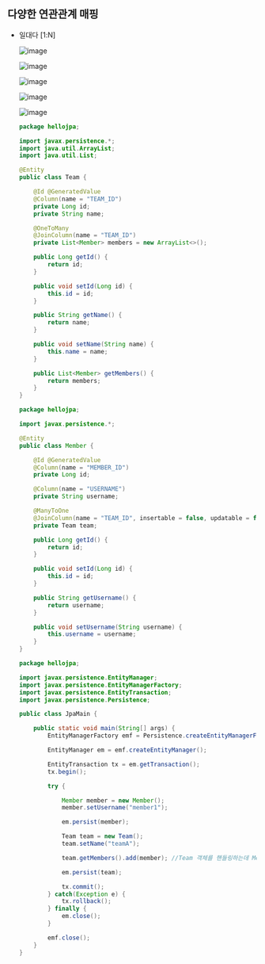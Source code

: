 ## **다양한 연관관계 매핑**
  * 일대다 [1:N]
    
    ![image](https://user-images.githubusercontent.com/79301439/172114036-882bbfc1-f4cb-4568-9e01-087fc9d15eaf.png)
    
    ![image](https://user-images.githubusercontent.com/79301439/172114082-15a967e2-a675-4427-979c-e7c2f4242e5c.png)
    
    ![image](https://user-images.githubusercontent.com/79301439/172114122-283fbf68-5b72-46b2-9d0f-443c43314b90.png)
    
    ![image](https://user-images.githubusercontent.com/79301439/172114160-f9c005ab-8eac-4692-9b7e-c6ff8d35e65f.png)
    
    ![image](https://user-images.githubusercontent.com/79301439/172114205-3b1cb106-ff53-4260-bb9f-b3493ccd4eb8.png)
    
    ```java
    package hellojpa;

    import javax.persistence.*;
    import java.util.ArrayList;
    import java.util.List;

    @Entity
    public class Team {

        @Id @GeneratedValue
        @Column(name = "TEAM_ID")
        private Long id;
        private String name;

        @OneToMany
        @JoinColumn(name = "TEAM_ID")
        private List<Member> members = new ArrayList<>();

        public Long getId() {
            return id;
        }

        public void setId(Long id) {
            this.id = id;
        }

        public String getName() {
            return name;
        }

        public void setName(String name) {
            this.name = name;
        }

        public List<Member> getMembers() {
            return members;
        }
    }
    ```
    
    ```java
    package hellojpa;

    import javax.persistence.*;

    @Entity
    public class Member {

        @Id @GeneratedValue
        @Column(name = "MEMBER_ID")
        private Long id;

        @Column(name = "USERNAME")
        private String username;

        @ManyToOne
        @JoinColumn(name = "TEAM_ID", insertable = false, updatable = false)
        private Team team;

        public Long getId() {
            return id;
        }

        public void setId(Long id) {
            this.id = id;
        }

        public String getUsername() {
            return username;
        }

        public void setUsername(String username) {
            this.username = username;
        }
    }
    ```
    
    ```java
    package hellojpa;

    import javax.persistence.EntityManager;
    import javax.persistence.EntityManagerFactory;
    import javax.persistence.EntityTransaction;
    import javax.persistence.Persistence;

    public class JpaMain {

        public static void main(String[] args) {
            EntityManagerFactory emf = Persistence.createEntityManagerFactory("hello");

            EntityManager em = emf.createEntityManager();

            EntityTransaction tx = em.getTransaction();
            tx.begin();

            try {

                Member member = new Member();
                member.setUsername("member1");

                em.persist(member);

                Team team = new Team();
                team.setName("teamA");

                team.getMembers().add(member); //Team 객체를 핸들링하는데 Member 테이블에 Update 하는 쿼리가 생성됨

                em.persist(team);

                tx.commit();
            } catch(Exception e) {
                tx.rollback();
            } finally {
                em.close();
            }

            emf.close();
        }
    }
    ```
